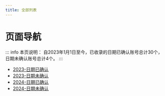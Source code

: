```yaml
---
title: 全部列表
---
```

# 页面导航
::: info 本页说明：
自2023年1月1日至今，已收录的日期已确认账号总计30个，日期未确认账号总计4个。
:::
* [2023-日期已确认](/document/2023a.md)  
* [2023-日期未确认](/document/2023b.md)  
* [2024-日期已确认](/document/2024a.md)  
* [2024-日期未确认](/document/2024b.md)  
